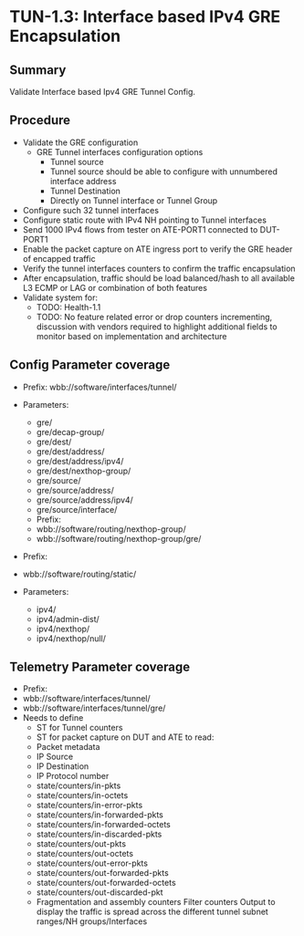 # TUN-1.3: Interface based IPv4 GRE Encapsulation

## Summary

Validate Interface based Ipv4 GRE Tunnel Config.

## Procedure

- Validate the GRE configuration
  -  GRE Tunnel interfaces configuration options
     -  Tunnel source
     -  Tunnel source should be able to configure with unnumbered interface address
     -  Tunnel Destination
     -  Directly on Tunnel interface or Tunnel Group
- Configure such 32 tunnel interfaces
- Configure static route with IPv4 NH pointing to Tunnel interfaces
- Send 1000 IPv4 flows from tester on ATE-PORT1 connected to DUT-PORT1
- Enable the packet capture on ATE ingress port to verify the GRE header of encapped traffic
- Verify the tunnel interfaces counters to confirm the traffic encapsulation
- After encapsulation, traffic should be load balanced/hash to all available L3 ECMP or LAG or combination of both features
- Validate system for:
  - TODO: Health-1.1
  - TODO: No feature related error or drop counters incrementing, discussion with vendors required to highlight additional fields to monitor based on implementation and architecture

## Config Parameter coverage

- Prefix: wbb://software/interfaces/tunnel/
- Parameters:
  - gre/
  - gre/decap-group/
  - gre/dest/
  - gre/dest/address/
  - gre/dest/address/ipv4/
  - gre/dest/nexthop-group/
  - gre/source/
  - gre/source/address/
  - gre/source/address/ipv4/
  - gre/source/interface/
  - Prefix:
  - wbb://software/routing/nexthop-group/
  - wbb://software/routing/nexthop-group/gre/

- Prefix:
- wbb://software/routing/static/
- Parameters:
  - ipv4/
  - ipv4/admin-dist/
  - ipv4/nexthop/
  - ipv4/nexthop/null/

## Telemetry Parameter coverage

- Prefix:
- wbb://software/interfaces/tunnel/
- wbb://software/interfaces/tunnel/gre/
- Needs to define
  - ST for Tunnel counters
  - ST for packet capture on DUT and ATE to read:
  - Packet metadata
  - IP Source
  - IP Destination
  - IP Protocol number
  - state/counters/in-pkts
  - state/counters/in-octets
  - state/counters/in-error-pkts
  - state/counters/in-forwarded-pkts
  - state/counters/in-forwarded-octets
  - state/counters/in-discarded-pkts
  - state/counters/out-pkts
  - state/counters/out-octets
  - state/counters/out-error-pkts
  - state/counters/out-forwarded-pkts
  - state/counters/out-forwarded-octets
  - state/counters/out-discarded-pkt
  - Fragmentation and assembly counters Filter counters Output to display the traffic is spread across the different tunnel subnet ranges/NH groups/Interfaces
